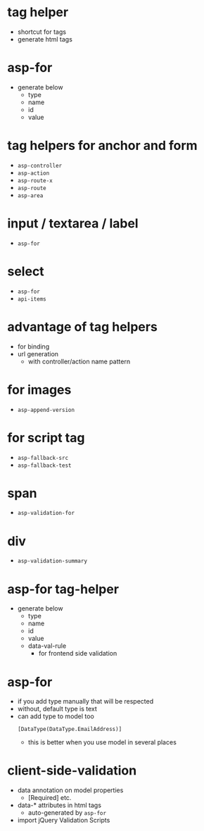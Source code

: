 # tag helper

- shortcut for tags
- generate html tags

# asp-for

- generate below
  - type
  - name
  - id
  - value

# tag helpers for anchor and form

- `asp-controller`
- `asp-action`
- `asp-route-x`
- `asp-route`
- `asp-area`

# input / textarea / label

- `asp-for`

# select

- `asp-for`
- `api-items`

# advantage of tag helpers

- for binding
- url generation
  - with controller/action name pattern

# for images

- `asp-append-version`

# for script tag

- `asp-fallback-src`
- `asp-fallback-test`

# span

- `asp-validation-for`

# div

- `asp-validation-summary`

# asp-for tag-helper

- generate below
  - type
  - name
  - id
  - value
  - data-val-rule
    - for frontend side validation

# asp-for

- if you add type manually that will be respected
- without, default type is text
- can add type to model too
  ```
  [DataType(DataType.EmailAddress)]
  ```
  - this is better when you use model in several places

# client-side-validation

- data annotation on model properties
  - [Required] etc.
- data-\* attributes in html tags
  - auto-generated by `asp-for`
- import jQuery Validation Scripts
